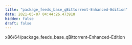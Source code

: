 ```yaml
---
title: "package_feeds_base_qBittorrent-Enhanced-Edition"
date: 2021-05-07 04:44:26.473910
hidden: false
draft: false
---
```


x86/64/package_feeds_base_qBittorrent-Enhanced-Edition

